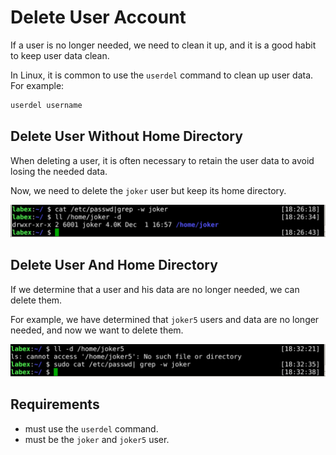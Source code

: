 # Delete User Account

If a user is no longer needed, we need to clean it up, and it is a good habit to keep user data clean.

In Linux, it is common to use the `userdel` command to clean up user data. For example:

```bash
userdel username
```

## Delete User Without Home Directory

When deleting a user, it is often necessary to retain the user data to avoid losing the needed data.

Now, we need to delete the `joker` user but keep its home directory.

![challenge-account-management-4-1](assets/challenge-account-management-4-1.png)

## Delete User And Home Directory

If we determine that a user and his data are no longer needed, we can delete them.

For example, we have determined that `joker5` users and data are no longer needed, and now we want to delete them.

![challenge-account-management-4-2](assets/challenge-account-management-4-2.png)

## Requirements

- must use the `userdel` command.
- must be the `joker` and `joker5` user.
